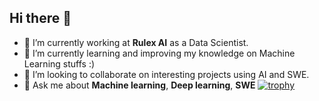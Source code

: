 ## Hi there 👋

<!--
**dragoa/dragoa** is a ✨ _special_ ✨ repository because its `README.md` (this file) appears on your GitHub profile.

Here are some ideas to get you started:

- 🔭 I’m currently working on ...
- 🌱 I’m currently learning ...
- 👯 I’m looking to collaborate on ...
- 🤔 I’m looking for help with ...
- 💬 Ask me about ...
- 📫 How to reach me: ...
- 😄 Pronouns: ...
- ⚡ Fun fact: ...
-->
- 🔭 I’m currently working at **Rulex AI** as a Data Scientist.
- 🌱 I’m currently learning and improving my knowledge on Machine Learning stuffs :)
- 👯 I’m looking to collaborate on interesting projects using AI and SWE.
- 💬 Ask me about **Machine learning**, **Deep learning**, **SWE**
[![trophy](https://github-profile-trophy.vercel.app/dragoa=ryo-ma&theme=onedark)](https://github.com/ryo-ma/github-profile-trophy)
